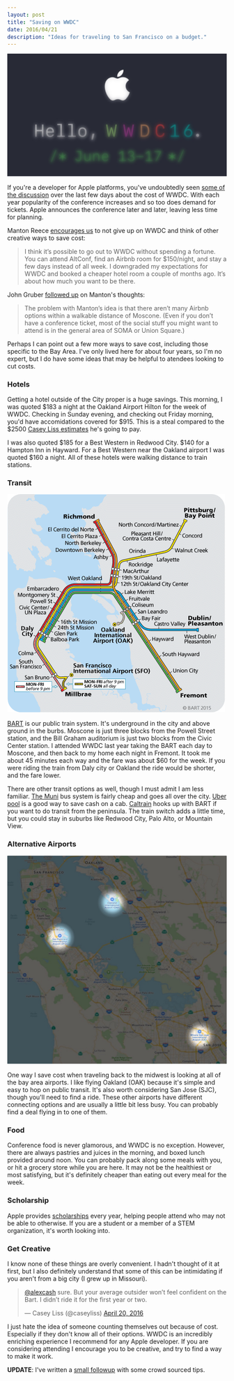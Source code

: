 ```yaml
---
layout: post
title: "Saving on WWDC"
date: 2016/04/21
description: "Ideas for traveling to San Francisco on a budget."
---
```


![The Apple Official WWDC 2016 promotional image. "Hello, WWDC16." it reads.](/images/blog/saving-on-wwdc/header.jpg)

If you're a developer for Apple platforms, you've undoubtedly seen [some of the discussion](http://www.joecieplinski.com/blog/2016/04/19/conferences-get-together-for-a-special-offer/)
over the last few days about the cost of WWDC. With each year popularity of the conference
increases and so too does demand for tickets. Apple announces the conference
later and later, leaving less time for planning.

Manton Reece [encourages us](http://www.manton.org/2016/04/dont-give-up-on-wwdc.html) 
to not give up on WWDC and think of other creative ways to save cost:

> I think it’s possible to go out to WWDC without spending a fortune. You can attend AltConf, 
> find an Airbnb room for $150/night, and stay a few days instead of all week. I downgraded 
> my expectations for WWDC and booked a cheaper hotel room a couple of months ago. It’s 
> about how much you want to be there.

John Gruber [followed up](http://daringfireball.net/linked/2016/04/20/reece-wwdc)
 on Manton's thoughts:

> The problem with Manton’s idea is that there aren’t many Airbnb options within a walkable 
> distance of Moscone. (Even if you don’t have a conference ticket, most of the social 
> stuff you might want to attend is in the general area of SOMA or Union Square.)

Perhaps I can point out a few more ways to save cost, including those specific to the Bay Area. I've 
only lived here for about four years, so I'm no expert, but I do have some ideas that may 
be helpful to atendees looking to cut costs.

### Hotels

Getting a hotel outside of the City proper is a huge savings. This morning,
I was quoted $183 a night at the Oakland Airport Hilton for the week of WWDC. Checking in Sunday
evening, and checking out Friday morning, you'd have accomidations covered for $915. This is a steal compared
to the $2500 [Casey Liss estimates](https://www.caseyliss.com/2016/4/20/much-ado-about-wwdc) he's going to pay.

I was also quoted $185 for a Best Western in Redwood City. $140 for a Hampton Inn in Hayward.
For a Best Western near the Oakland airport I was quoted $160 a night. All of these hotels were
walking distance to train stations.


### Transit

![BART Map](/images/blog/saving-on-wwdc/system-map.gif)

[BART](https://www.bart.gov/) is our public train system. It's underground in the 
city and above ground in the burbs. Moscone is just three blocks from the Powell 
Street station, and the Bill Graham auditorium is just two blocks from the Civic Center station. 
 I attended WWDC last year taking the BART each day to Moscone, and then back to
my home each night in Fremont. It took me about 45 minutes each way and the 
fare was about $60 for the week. If you were riding the train from Daly city or 
Oakland the ride would be shorter, and the fare lower.

There are other transit options as well, though I must admit I am less familiar. [The Muni](https://www.sfmta.com/)
bus system is fairly cheap and goes all over the city. [Uber pool](https://help.uber.com/h/5d3fa7d0-9831-4ead-b4f4-0299eb443ea2)
is a good way to save cash on a cab. [Caltrain](http://www.caltrain.com/) hooks up with BART 
if you want to do transit from the peninsula. The train switch adds a little time, but you could 
stay in suburbs like Redwood City, Palo Alto, or Mountain View.

### Alternative Airports

![Bay Area Airports](/images/blog/saving-on-wwdc/airports.jpg)

One way I save cost when traveling back to the midwest is looking at all of the
bay area airports. I like flying Oakland (OAK) because it's simple and easy to hop on
public transit. It's also worth considering San Jose (SJC), though
you'll need to find a ride. These other airports have different connecting options
and are usually a little bit less busy. You can probably find a deal flying in to one of them.

### Food

Conference food is never glamorous, and WWDC is no exception. However, there are always
pastries and juices in the morning, and boxed lunch provided around noon. You can probably
pack along some meals with you, or hit a grocery store while you are here. It may not be the
healthiest or most satisfying, but it's definitely cheaper than eating out every meal for the week.

### Scholarship

Apple provides [scholarships](https://developer.apple.com/wwdc/scholarships/) every year, helping
people attend who may not be able to otherwise. If you are a student or a member of a 
STEM organization, it's worth looking into.

### Get Creative

I know none of these things are overly convenient. I hadn't thought of it at first, but I also definitely
understand that some of this can be intimidating if you aren't from a big city (I grew up in Missouri).

<blockquote class="twitter-tweet" data-lang="en"><p lang="en" dir="ltr"><a href="https://twitter.com/alexcash">@alexcash</a> sure. But your average outsider won’t feel confident on the Bart. I didn’t ride it for the first year or two.</p>&mdash; Casey Liss (@caseyliss) <a href="https://twitter.com/caseyliss/status/722911672336121856">April 20, 2016</a></blockquote>
<script async src="//platform.twitter.com/widgets.js" charset="utf-8"></script>

I just hate the idea of someone counting themselves out because of cost. Especially if they don't 
know all of their options. WWDC is an incredibly enriching experience I recommend for any
Apple developer. If you are considering attending I encourage you to be creative, and try to
find a way to make it work.

__UPDATE__: I've written a [small followup](/crowd-sourced-wwdc-tips) with some crowd sourced tips.
